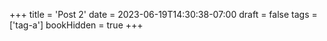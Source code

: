 +++
title = 'Post 2'
date = 2023-06-19T14:30:38-07:00
draft = false
tags = ['tag-a']
bookHidden = true
+++
